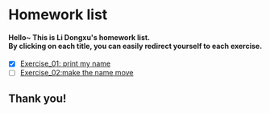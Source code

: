 # Homework list
#### Hello~  This is Li Dongxu's homework list.</br>By clicking on each title, you can easily redirect yourself to each exercise.
- [x] [Exercise_01: print my name](https://github.com/SoBeautifulRabbit/computational_physics_N2015301510021/tree/master/Exercise_01-%20print%20my%20name)
- [ ] [Exercise_02:make the name move](http://note.youdao.com/noteshare?id=2572a6ddbd67dd5ebe7779f438d5549c)
## Thank you!
